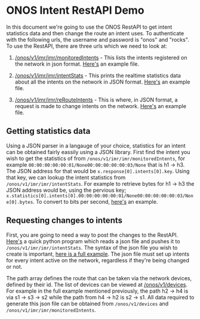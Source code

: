 # ONOS Intent RestAPI Demo

In this document we're going to use the ONOS RestAPI to get intent statistics data and then change the route an intent uses. To authenticate with the following urls, the username and password is "onos" and "rocks". 
To use the RestAPI, there are three urls which we need to look at: 

1. [/onos/v1/imr/imr/monitoredIntents](http://51.15.59.76:8181/onos/v1/imr/imr/monitoredIntents) - This lists the intents registered on the network in json format. [Here's](https://github.com/mavi0/supreme-parakeet/blob/master/monitoredIntents.json) an example file.

2. [/onos/v1/imr/imr/intentStats](http://51.15.59.76:8181/onos/v1/imr/imr/intentStats) - This prints the realtime statistics data about all the intents on the network in JSON format. [Here's](https://github.com/mavi0/supreme-parakeet/blob/master/intentStats.json) an example file.

3. [/onos/v1/imr/imr/reRouteIntents](http://51.15.59.76:8181/onos/v1/imr/imr/reRouteIntents) - This is where, in JSON format, a request is made to change intents on the network. [Here's](https://github.com/mavi0/supreme-parakeet/blob/master/reroute.json) an example file.

## Getting statistics data 
Using a JSON parser in a langauge of your choice, statistics for an intent can be obtained fairly eassily using a JSON library. First find the intent you wish to get the statistics of from ```/onos/v1/imr/imr/monitoredIntents```, for example ```00:00:00:00:00:01/None00:00:00:00:00:03/None``` that is h1 -> h3. The JSON address for that would be ```x.response[0].intents[0].key```. Using that key, we can lookup the intent statistics from ```/onos/v1/imr/imr/intentStats```. For example to retrieve bytes for h1 -> h3 the JSON address would be, using the pervious key; ```x.statistics[0].intents[0].00:00:00:00:00:01/None00:00:00:00:00:03/None[0].bytes```. To convert to bits per second, [here's](https://github.com/mavi0/supreme-parakeet/blob/master/bitrate-example.py) an example.

<!--## Getting traffic data for a specific port on a network device--->


## Requesting changes to intents
First, you are going to need a way to post the changes to the RestAPI. [Here's](https://github.com/mavi0/supreme-parakeet/blob/master/request.py) a quick python program which reads a json file and pushes it to ```/onos/v1/imr/imr/intentStats```. The syntax of the json file you wish to create is important, [here is a full example](https://github.com/mavi0/supreme-parakeet/blob/master/reroute.json). The json file must set up intents for every intent active on the network, regardless if they're being changed or not. 

The path array defines the route that can be taken via the network devices, defined by their id. The list of devices can be viewed at [/onos/v1/devices](http://51.15.59.76:8181/onos/v1/devices). For example in the full example mentioned previously, the path h2 -> h4 is via s1 -> s3 -> s2 while the path from h4 -> h2 is s2 -> s1. All data required to generate this json file can be obtained from ```/onos/v1/devices``` and ```/onos/v1/imr/imr/monitoredIntents```. 

